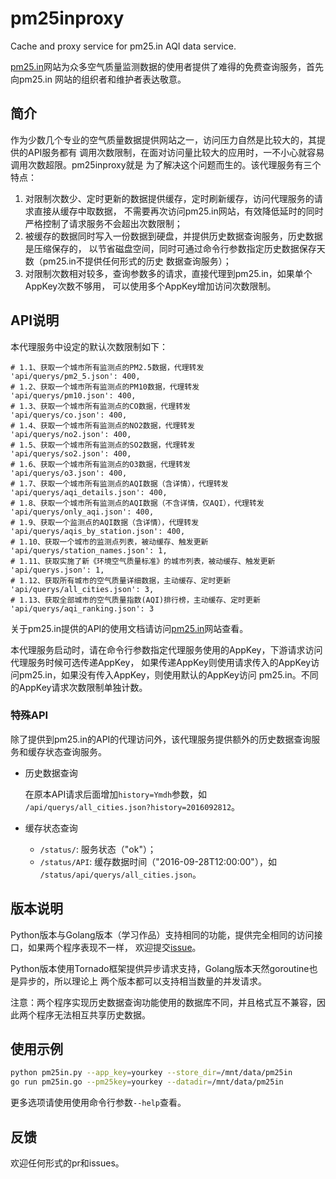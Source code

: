 # pm25inproxy

Cache and proxy service for pm25.in AQI data service.

[pm25.in]()网站为众多空气质量监测数据的使用者提供了难得的免费查询服务，首先向pm25.in
网站的组织者和维护者表达敬意。

## 简介

作为少数几个专业的空气质量数据提供网站之一，访问压力自然是比较大的，其提供的API服务都有
调用次数限制，在面对访问量比较大的应用时，一不小心就容易调用次数超限。pm25inproxy就是
为了解决这个问题而生的。该代理服务有三个特点：

1. 对限制次数少、定时更新的数据提供缓存，定时刷新缓存，访问代理服务的请求直接从缓存中取数据，
    不需要再次访问pm25.in网站，有效降低延时的同时严格控制了请求服务不会超出次数限制；
2. 被缓存的数据同时写入一份数据到硬盘，并提供历史数据查询服务，历史数据是压缩保存的，
    以节省磁盘空间，同时可通过命令行参数指定历史数据保存天数（pm25.in不提供任何形式的历史
    数据查询服务）；
3. 对限制次数相对较多，查询参数多的请求，直接代理到pm25.in，如果单个AppKey次数不够用，
    可以使用多个AppKey增加访问次数限制。

## API说明

本代理服务中设定的默认次数限制如下：

    # 1.1、获取一个城市所有监测点的PM2.5数据，代理转发
    'api/querys/pm2_5.json': 400,
    # 1.2、获取一个城市所有监测点的PM10数据，代理转发
    'api/querys/pm10.json': 400,
    # 1.3、获取一个城市所有监测点的CO数据，代理转发
    'api/querys/co.json': 400,
    # 1.4、获取一个城市所有监测点的NO2数据，代理转发
    'api/querys/no2.json': 400,
    # 1.5、获取一个城市所有监测点的SO2数据，代理转发
    'api/querys/so2.json': 400,
    # 1.6、获取一个城市所有监测点的O3数据，代理转发
    'api/querys/o3.json': 400,
    # 1.7、获取一个城市所有监测点的AQI数据（含详情），代理转发
    'api/querys/aqi_details.json': 400,
    # 1.8、获取一个城市所有监测点的AQI数据（不含详情，仅AQI），代理转发
    'api/querys/only_aqi.json': 400,
    # 1.9、获取一个监测点的AQI数据（含详情），代理转发
    'api/querys/aqis_by_station.json': 400,
    # 1.10、获取一个城市的监测点列表，被动缓存、触发更新
    'api/querys/station_names.json': 1,
    # 1.11、获取实施了新《环境空气质量标准》的城市列表，被动缓存、触发更新
    'api/querys.json': 1,
    # 1.12、获取所有城市的空气质量详细数据，主动缓存、定时更新
    'api/querys/all_cities.json': 3,
    # 1.13、获取全部城市的空气质量指数(AQI)排行榜，主动缓存、定时更新
    'api/querys/aqi_ranking.json': 3

关于pm25.in提供的API的使用文档请访问[pm25.in]()网站查看。

本代理服务启动时，请在命令行参数指定代理服务使用的AppKey，下游请求访问代理服务时候可选传递AppKey，
如果传递AppKey则使用请求传入的AppKey访问pm25.in，如果没有传入AppKey，则使用默认的AppKey访问
pm25.in。不同的AppKey请求次数限制单独计数。

### 特殊API

除了提供到pm25.in的API的代理访问外，该代理服务提供额外的历史数据查询服务和缓存状态查询服务。

* 历史数据查询

  在原本API请求后面增加`history=Ymdh`参数，如
  `/api/querys/all_cities.json?history=2016092812`。

* 缓存状态查询

  - `/status/`: 服务状态（"ok"）；
  - `/status/API`: 缓存数据时间（"2016-09-28T12:00:00"），如
    `/status/api/querys/all_cities.json`。

## 版本说明

Python版本与Golang版本（学习作品）支持相同的功能，提供完全相同的访问接口，如果两个程序表现不一样，
欢迎提交[issue](https://github.com/jxskiss/pm25inproxy/issues)。

Python版本使用Tornado框架提供异步请求支持，Golang版本天然goroutine也是异步的，所以理论上
两个版本都可以支持相当数量的并发请求。

注意：两个程序实现历史数据查询功能使用的数据库不同，并且格式互不兼容，因此两个程序无法相互共享历史数据。

## 使用示例

```bash
python pm25in.py --app_key=yourkey --store_dir=/mnt/data/pm25in
go run pm25in.go --pm25key=yourkey --datadir=/mnt/data/pm25in
```

更多选项请使用使用命令行参数`--help`查看。

## 反馈

欢迎任何形式的pr和issues。


[pm25.in]: http://www.pm25.in/
